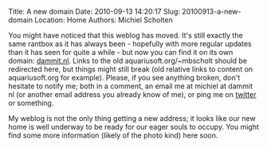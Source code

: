 Title: A new domain
Date: 2010-09-13 14:20:17
Slug: 20100913-a-new-domain
Location: Home
Authors: Michiel Scholten

<p>You might have noticed that this weblog has moved. It's still exactly the same rantbox as it has always been - hopefully with more regular updates than it has seen for quite a while - but now you can find it on its own domain: <a href="http://dammit.nl/">dammit.nl</a>. Links to the old aquariusoft.org/~mbscholt should be redirected here, but things might still break (old relative links to content on aquariusoft.org for example). Please, if you see anything broken, don't hesitate to notify me; both in a comment, an email me at michiel at dammit nl (or another email address you already know of me), or ping me on <a href="http://twitter.com/michielscholten">twitter</a> or something.</p>

<p>My weblog is not the only thing getting a new address; it looks like our new home is well underway to be ready for our eager souls to occupy. You might find some more information (likely of the photo kind) here soon.</p>